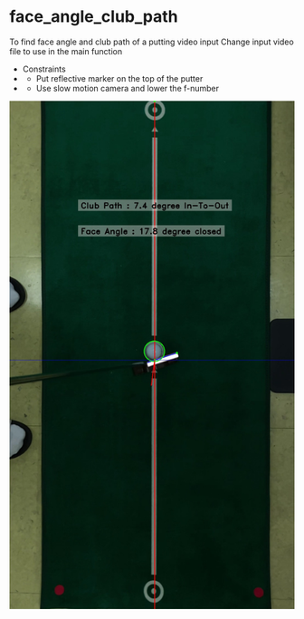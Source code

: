 # face_angle_club_path
To find face angle and club path of a putting video input
Change input video file to use in the main function
+ Constraints
+ + Put reflective marker on the top of the putter
+ + Use slow motion camera and lower the f-number

![Screenshot](results.jpg)
